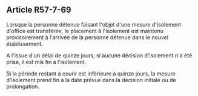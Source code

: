 Article R57-7-69
----
Lorsque la personne détenue faisant l'objet d'une mesure d'isolement d'office
est transférée, le placement à l'isolement est maintenu provisoirement à
l'arrivée de la personne détenue dans le nouvel établissement.

A l'issue d'un délai de quinze jours, si aucune décision d'isolement n'a été
prise, il est mis fin à l'isolement.

Si la période restant à courir est inférieure à quinze jours, la mesure
d'isolement prend fin à la date prévue dans la décision initiale ou de
prolongation.
